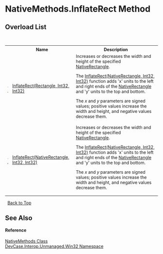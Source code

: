 # NativeMethods.InflateRect Method 
 


## Overload List
&nbsp;<table><tr><th></th><th>Name</th><th>Description</th></tr><tr><td>![Public method](media/pubmethod.gif "Public method")![Static member](media/static.gif "Static member")</td><td><a href="M_DevCase_Interop_Unmanaged_Win32_NativeMethods_InflateRect_1">InflateRect(Rectangle, Int32, Int32)</a></td><td>
Increases or decreases the width and height of the specified <a href="T_DevCase_Interop_Unmanaged_Win32_Structures_NativeRectangle">NativeRectangle</a>. 

 The <a href="M_DevCase_Interop_Unmanaged_Win32_NativeMethods_InflateRect">InflateRect(NativeRectangle, Int32, Int32)</a> function adds 'x' units to the left and right ends of the <a href="T_DevCase_Interop_Unmanaged_Win32_Structures_NativeRectangle">NativeRectangle</a> and 'y' units to the top and bottom. 

 The *x* and *y* parameters are signed values; positive values increase the width and height, and negative values decrease them.</td></tr><tr><td>![Public method](media/pubmethod.gif "Public method")![Static member](media/static.gif "Static member")</td><td><a href="M_DevCase_Interop_Unmanaged_Win32_NativeMethods_InflateRect">InflateRect(NativeRectangle, Int32, Int32)</a></td><td>
Increases or decreases the width and height of the specified <a href="T_DevCase_Interop_Unmanaged_Win32_Structures_NativeRectangle">NativeRectangle</a>. 

 The <a href="M_DevCase_Interop_Unmanaged_Win32_NativeMethods_InflateRect">InflateRect(NativeRectangle, Int32, Int32)</a> function adds 'x' units to the left and right ends of the <a href="T_DevCase_Interop_Unmanaged_Win32_Structures_NativeRectangle">NativeRectangle</a> and 'y' units to the top and bottom. 

 The *x* and *y* parameters are signed values; positive values increase the width and height, and negative values decrease them.</td></tr></table>&nbsp;
<a href="#nativemethods.inflaterect-method">Back to Top</a>

## See Also


#### Reference
<a href="T_DevCase_Interop_Unmanaged_Win32_NativeMethods">NativeMethods Class</a><br /><a href="N_DevCase_Interop_Unmanaged_Win32">DevCase.Interop.Unmanaged.Win32 Namespace</a><br />
